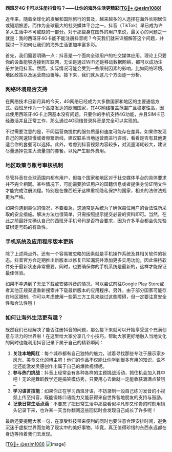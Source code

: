 **西班牙4G卡可以注册抖音吗？——让你的海外生活更精彩[[TG💪+ @esim1088](https://t.me/s/esim1088)]**

近年来，随着全球化的发展和国际旅行的普及，越来越多的人选择在海外长期居住或短期旅游。而作为全球最大的社交媒体平台之一，抖音（TikTok）早已成为许多人生活中不可或缺的一部分。对于那些身在国外的用户来说，最关心的问题之一就是：我的西班牙4G卡能不能注册抖音呢？今天我们就来详细解答这个问题，并探讨一下如何让我们的海外生活更加丰富多彩。

首先，我们需要明确一点：抖音是一个面向全球用户的社交媒体应用，理论上只要你的设备能够连接到互联网，无论是通过WiFi还是移动数据网络，都可以成功注册并使用抖音。然而，实际情况可能会受到一些限制因素的影响，比如网络环境、地区政策以及运营商设置等。接下来，我们就从这几个方面逐一分析。

### 网络环境是否支持

在网络技术日新月异的今天，4G网络已经成为大多数国家和地区的主要通信方式。西班牙作为一个高度发达的欧洲国家，其4G网络覆盖范围广且稳定性高，因此使用西班牙4G卡上网基本没有问题。只要你的手机支持4G功能，并且SIM卡已经激活并且正常工作，那么通过4G网络登录抖音是完全可以实现的。

不过需要注意的是，不同运营商提供的服务质量和速度可能存在差异。如果你发现自己的网速较慢或者频繁断线，建议联系当地运营商进行咨询，看看是否有其他更适合你的套餐可以选择。此外，考虑到抖音视频内容较多，对流量消耗较大，建议尽量选择包含大流量包的套餐，以免产生额外费用。

### 地区政策与账号审核机制

尽管抖音在全球范围内都有用户，但每个国家和地区对于社交媒体平台的具体要求并不完全相同。某些情况下，可能需要验证用户的国籍信息或者提供身份证明文件才能完成注册流程。特别是在像西班牙这样重视隐私保护的国家，相关的法律法规更为严格。

如果你遇到类似的情况，不要着急，这通常是系统为了确保每位用户的合法性所采取的安全措施。解决方法也很简单，只需按照提示提交必要的资料即可。当然，在此之前最好先确认自己的西班牙手机号码是否符合要求，因为许多平台都会优先验证绑定号码的有效性。

### 手机系统及应用程序版本更新

除了上述两点外，还有一个容易被忽略的因素就是手机操作系统及其相关软件的状态。抖音官方会定期推出新版本以修复已知漏洞并添加更多实用功能，因此保持软件处于最新状态非常重要。同时，也要确保你的手机系统是最新的，这样才能保证最佳体验。

如果不幸遇到了无法下载或安装抖音的情况，可以尝试前往Google Play Store或者其他正规渠道重新搜索并下载最新版本的应用程序。另外，由于部分国家可能存在地区限制，你可以考虑使用一些第三方工具来绕过这些障碍，但一定要注意安全性和合法性哦！

### 如何让海外生活更有趣？

既然我们已经解决了能否注册抖音的问题，那么接下来就可以开始享受这个充满创意与活力的世界啦！在这里给大家分享几个小技巧，帮助大家更好地融入当地文化的同时也能利用抖音记录下属于自己的精彩瞬间：

1. **关注本地网红**：每个城市都有自己独特的魅力，试着寻找那些专注于展示家乡风光、美食文化的博主吧！他们的作品不仅能让你学到很多有用的知识，说不定还能激发灵感创作出属于自己的爆款视频呢。
2. **参与热门挑战**：抖音上经常会有各种各样的主题挑战活动，抓住机会加入其中吧！无论是舞蹈教学还是搞笑模仿秀，只要用心去做就一定能收获满满点赞哦~
3. **学习语言技能**：如果你正在学习西班牙语，不妨录制一段自己练习发音的小视频上传至抖音，既能锻炼口语能力又能获得来自世界各地朋友的支持与鼓励。
4. **记录日常生活点滴**：不要忘了把日常生活中那些看似平凡却又珍贵的时刻用镜头记录下来，也许某一天当你翻阅这些回忆时会发现自己成长了许多呢！

最后还要提醒大家一句，在享受科技带来便利的同时也要注意合理安排时间，避免沉迷于虚拟世界而忽略了现实中的美好事物。毕竟，真正值得珍惜的东西永远都在身边等待着我们去发现。

[[TG💪+ @esim1088](https://t.me/s/esim1088) ![Image](https://i.postimg.cc/4NQfJmqS/Snipaste-2025-05-13-00-14-12.png)]